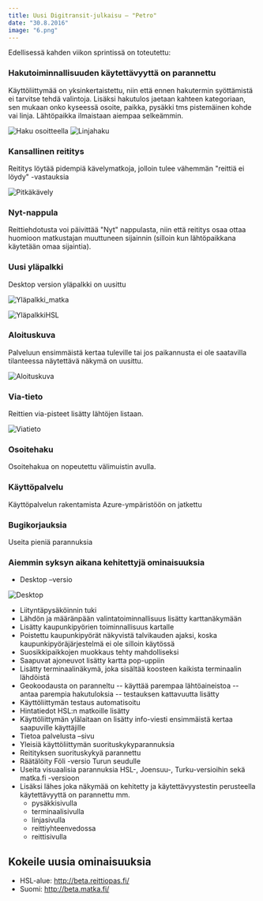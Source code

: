 ```yaml
---
title: Uusi Digitransit-julkaisu – "Petro"
date: "30.8.2016"
image: "6.png"
---
```


Edellisessä kahden viikon sprintissä on toteutettu:

### Hakutoiminnallisuuden käytettävyyttä on parannettu
Käyttöliittymää on yksinkertaistettu, niin että ennen hakutermin syöttämistä ei tarvitse tehdä valintoja. Lisäksi hakutulos jaetaan kahteen kategoriaan, sen mukaan onko kyseessä osoite, paikka, pysäkki tms pistemäinen kohde vai linja. Lähtöpaikka ilmaistaan aiempaa selkeämmin.

![Haku osoitteella](1b.png "Haku osoitteella")
![Linjahaku](1c.png "Linjahaku")

### Kansallinen reititys 
Reititys löytää pidempiä kävelymatkoja, jolloin tulee vähemmän "reittiä ei löydy" -vastauksia

![Pitkäkävely](2.png "Pitkä kävely")

### Nyt-nappula
Reittiehdotusta voi päivittää "Nyt" nappulasta, niin että reititys osaa ottaa huomioon matkustajan muuttuneen sijainnin (silloin kun lähtöpaikkana käytetään omaa sijaintia).

### Uusi yläpalkki
Desktop version yläpalkki on uusittu

![Yläpalkki_matka](3a.png "Yläpalkki matka.fi")

![YläpalkkiHSL](3b.png "Yläpalkki HSL")

### Aloituskuva
Palveluun ensimmäistä kertaa tuleville tai jos paikannusta ei ole saatavilla tilanteessa näytettävä näkymä on uusittu.

![Aloituskuva](4.png "Aloituskuva")

### Via-tieto
Reittien via-pisteet lisätty lähtöjen listaan.

![Viatieto](5.png "Via-tieto")

### Osoitehaku
Osoitehakua on nopeutettu välimuistin avulla.

### Käyttöpalvelu
Käyttöpalvelun rakentamista Azure-ympäristöön on jatkettu

### Bugikorjauksia
Useita pieniä parannuksia

### Aiemmin syksyn aikana kehitettyjä ominaisuuksia

- Desktop –versio

![Desktop](6.png "Desktop")

- Liityntäpysäköinnin tuki
- Lähdön ja määränpään valintatoiminnallisuus lisätty karttanäkymään
- Lisätty kaupunkipyörien toiminnallisuus kartalle
- Poistettu kaupunkipyörät näkyvistä talvikauden ajaksi, koska kaupunkipyöräjärjestelmä ei ole silloin käytössä
- Suosikkipaikkojen muokkaus tehty mahdolliseksi
- Saapuvat ajoneuvot lisätty kartta pop-uppiin
- Lisätty terminaalinäkymä, joka sisältää koosteen kaikista terminaalin lähdöistä
- Geokoodausta on paranneltu
-- käyttää parempaa lähtöaineistoa
-- antaa parempia hakutuloksia
-- testauksen kattavuutta lisätty
- Käyttöliittymän testaus automatisoitu
- Hintatiedot HSL:n matkoille lisätty
- Käyttöliittymän ylälaitaan on lisätty info-viesti ensimmäistä kertaa saapuville käyttäjille
- Tietoa palvelusta –sivu
- Yleisiä käyttöliittymän suorituskykyparannuksia
- Reitityksen suorituskykyä parannettu
- Räätälöity Föli -versio Turun seudulle
- Useita visuaalisia parannuksia HSL-, Joensuu-, Turku-versioihin sekä matka.fi -versioon
- Lisäksi lähes joka näkymää on kehitetty ja käytettävyystestin perusteella käytettävyyttä on parannettu mm. 
  * pysäkkisivulla
  * terminaalisivulla
  * linjasivulla
  * reittiyhteenvedossa
  * reittisivulla

## Kokeile uusia ominaisuuksia
- HSL-alue: http://beta.reittiopas.fi/
- Suomi: http://beta.matka.fi/
